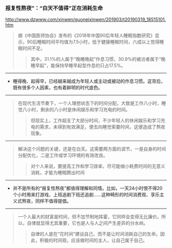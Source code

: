 ### 报复性熬夜”：“白天不值得”正在消耗生命
http://www.dzwww.com/xinwen/guoneixinwen/201903/t20190319_18515101.htm
>据《中国医师协会》发布的《2018年中国90后年轻人睡眠指数研究》显示，90后睡眠时间平均值为7.5小时，低于健康睡眠时间，六成以上觉得睡眠时间不足。
>>其中，31.1%的人属于“晚睡晚起”作息习惯，30.9%的被访者属于“晚睡早起”，能保持早睡早起型作息的只占17.5%。
---
- 睡得晚、起得早，已经越来越成为年轻人或主动或被动的作息习惯。这背后，既有很多个人因素，也有着鲜明的时代底色。
---
>在现代生活节奏下，一个人理想状态下的时间分配，大致是工作八小时，睡觉八小时，剩余的八小时是休闲娱乐和学习充电的时间。
>>但现实上，工作超支了大部分时间，不少年轻人的休闲娱乐和学习充电的需求，未得到有效满足，便去向睡觉索要时间，这便造成了熬夜现象。
---
>解决这个问题的关键，还是在白天。这需要两方面的调节，一是自身的时间分配优化，二是工作或学习环境的有效改良。
>>对个人来说，要提高工作和学习效率，尽可能缩小耗费时间的无意义消耗，才能为睡眠腾出时间
---
- 并不是所有的“报复性熬夜”都值得理解和同情。比如，一天24小时恨不得20个小时用来打游戏、上班追剧下班还追剧……这种畸形的时间消费观、享乐主义式熬夜，同样不值得提倡。
---
>一个人最大的财富是时间，但不加节制地挥霍，它同样会变得无比廉价。所以，自律就显得尤其重要，它也是人与人之间产生差异的分水岭。
>>自律的人是在“花时间”建设自己，而不是让时间消耗自己的生命。因此，积极的时间观，应该做时间的主人，让自己属于自己。